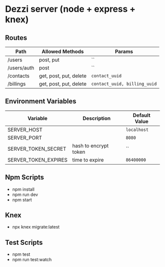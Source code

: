 # Dezzi server (node + express + knex)

## Routes

| Path | Allowed Methods | Params |
|--|--|--|
| /users | post, put  | `` |
| /users/auth | post | `` |
| /contacts | get, post, put, delete  | `contact_uuid` |
| /billings | get, post, put, delete  | `contact_uuid, billing_uuid` |

## Environment Variables

| Variable | Description | Default Value |
|--|--|--|
| SERVER_HOST | | `localhost` |
| SERVER_PORT | | `8080` |
| SERVER_TOKEN_SECRET | hash to encrypt token  | `` |
| SERVER_TOKEN_EXPIRES | time to expire | `86400000` |

## Npm Scripts

* npm install
* npm run dev
* npm start

## Knex

* npx knex migrate:latest

## Test Scripts

* npm test
* npm run test:watch
